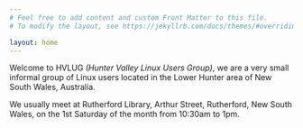 ```yaml
---
# Feel free to add content and custom Front Matter to this file.
# To modify the layout, see https://jekyllrb.com/docs/themes/#overriding-theme-defaults

layout: home
---
```

Welcome to HVLUG *(Hunter Valley Linux Users Group)*, we are a very small informal group of Linux users located in the Lower Hunter area of New South Wales, Australia.

We usually meet at Rutherford Library, Arthur Street, Rutherford, New South Wales, on the 1st Saturday of the month from 10:30am to 1pm.
